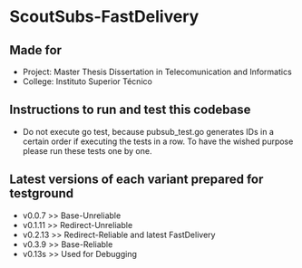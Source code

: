 # ScoutSubs-FastDelivery
## Made for
- Project: Master Thesis Dissertation in Telecomunication and Informatics
- College: Instituto Superior Técnico

## Instructions to run and test this codebase
- Do not execute go test, because pubsub_test.go generates IDs in a certain order if executing the tests in a row. To have the wished purpose please run these tests one by one.

## Latest versions of each variant prepared for testground
- v0.0.7  >> Base-Unreliable
- v0.1.11  >> Redirect-Unreliable
- v0.2.13 >> Redirect-Reliable and latest FastDelivery
- v0.3.9  >> Base-Reliable
- v0.13s  >> Used for Debugging
